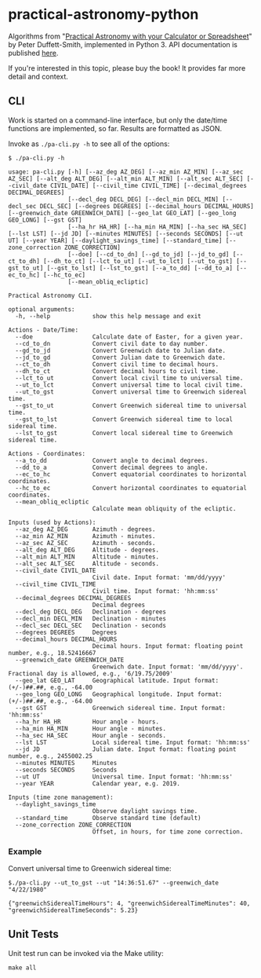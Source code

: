 # practical-astronomy-python

Algorithms from "[Practical Astronomy with your Calculator or Spreadsheet](https://www.amazon.com/Practical-Astronomy-your-Calculator-Spreadsheet/dp/1108436072)" by Peter Duffett-Smith, implemented in Python 3.  API documentation is published [here](https://jfcarr-astronomy.github.io/practical-astronomy-python/).

If you're interested in this topic, please buy the book!  It provides far more detail and context.

## CLI

Work is started on a command-line interface, but only the date/time functions are implemented, so far.  Results are formatted as JSON.

Invoke as `./pa-cli.py -h` to see all of the options:

```
$ ./pa-cli.py -h

usage: pa-cli.py [-h] [--az_deg AZ_DEG] [--az_min AZ_MIN] [--az_sec AZ_SEC] [--alt_deg ALT_DEG] [--alt_min ALT_MIN] [--alt_sec ALT_SEC] [--civil_date CIVIL_DATE] [--civil_time CIVIL_TIME] [--decimal_degrees DECIMAL_DEGREES]
                 [--decl_deg DECL_DEG] [--decl_min DECL_MIN] [--decl_sec DECL_SEC] [--degrees DEGREES] [--decimal_hours DECIMAL_HOURS] [--greenwich_date GREENWICH_DATE] [--geo_lat GEO_LAT] [--geo_long GEO_LONG] [--gst GST]
                 [--ha_hr HA_HR] [--ha_min HA_MIN] [--ha_sec HA_SEC] [--lst LST] [--jd JD] [--minutes MINUTES] [--seconds SECONDS] [--ut UT] [--year YEAR] [--daylight_savings_time] [--standard_time] [--zone_correction ZONE_CORRECTION]
                 [--doe] [--cd_to_dn] [--gd_to_jd] [--jd_to_gd] [--ct_to_dh] [--dh_to_ct] [--lct_to_ut] [--ut_to_lct] [--ut_to_gst] [--gst_to_ut] [--gst_to_lst] [--lst_to_gst] [--a_to_dd] [--dd_to_a] [--ec_to_hc] [--hc_to_ec]
                 [--mean_obliq_ecliptic]

Practical Astronomy CLI.

optional arguments:
  -h, --help            show this help message and exit

Actions - Date/Time:
  --doe                 Calculate date of Easter, for a given year.
  --cd_to_dn            Convert civil date to day number.
  --gd_to_jd            Convert Greenwich date to Julian date.
  --jd_to_gd            Convert Julian date to Greenwich date.
  --ct_to_dh            Convert civil time to decimal hours.
  --dh_to_ct            Convert decimal hours to civil time.
  --lct_to_ut           Convert local civil time to universal time.
  --ut_to_lct           Convert universal time to local civil time.
  --ut_to_gst           Convert universal time to Greenwich sidereal time.
  --gst_to_ut           Convert Greenwich sidereal time to universal time.
  --gst_to_lst          Convert Greenwich sidereal time to local sidereal time.
  --lst_to_gst          Convert local sidereal time to Greenwich sidereal time.

Actions - Coordinates:
  --a_to_dd             Convert angle to decimal degrees.
  --dd_to_a             Convert decimal degrees to angle.
  --ec_to_hc            Convert equatorial coordinates to horizontal coordinates.
  --hc_to_ec            Convert horizontal coordinates to equatorial coordinates.
  --mean_obliq_ecliptic
                        Calculate mean obliquity of the ecliptic.

Inputs (used by Actions):
  --az_deg AZ_DEG       Azimuth - degrees.
  --az_min AZ_MIN       Azimuth - minutes.
  --az_sec AZ_SEC       Azimuth - seconds.
  --alt_deg ALT_DEG     Altitude - degrees.
  --alt_min ALT_MIN     Altitude - minutes.
  --alt_sec ALT_SEC     Altitude - seconds.
  --civil_date CIVIL_DATE
                        Civil date. Input format: 'mm/dd/yyyy'
  --civil_time CIVIL_TIME
                        Civil time. Input format: 'hh:mm:ss'
  --decimal_degrees DECIMAL_DEGREES
                        Decimal degrees
  --decl_deg DECL_DEG   Declination - degrees
  --decl_min DECL_MIN   Declination - minutes
  --decl_sec DECL_SEC   Declination - seconds
  --degrees DEGREES     Degrees
  --decimal_hours DECIMAL_HOURS
                        Decimal hours. Input format: floating point number, e.g., 18.52416667
  --greenwich_date GREENWICH_DATE
                        Greenwich date. Input format: 'mm/dd/yyyy'. Fractional day is allowed, e.g., '6/19.75/2009'
  --geo_lat GEO_LAT     Geographical latitude. Input format: (+/-)##.##, e.g., -64.00
  --geo_long GEO_LONG   Geographical longitude. Input format: (+/-)##.##, e.g., -64.00
  --gst GST             Greenwich sidereal time. Input format: 'hh:mm:ss'
  --ha_hr HA_HR         Hour angle - hours.
  --ha_min HA_MIN       Hour angle - minutes.
  --ha_sec HA_SEC       Hour angle - seconds.
  --lst LST             Local sidereal time. Input format: 'hh:mm:ss'
  --jd JD               Julian date. Input format: floating point number, e.g., 2455002.25
  --minutes MINUTES     Minutes
  --seconds SECONDS     Seconds
  --ut UT               Universal time. Input format: 'hh:mm:ss'
  --year YEAR           Calendar year, e.g. 2019.

Inputs (time zone management):
  --daylight_savings_time
                        Observe daylight savings time.
  --standard_time       Observe standard time (default)
  --zone_correction ZONE_CORRECTION
                        Offset, in hours, for time zone correction.

```

### Example

Convert universal time to Greenwich sidereal time:

```
$./pa-cli.py --ut_to_gst --ut "14:36:51.67" --greenwich_date "4/22/1980"

{"greenwichSiderealTimeHours": 4, "greenwichSiderealTimeMinutes": 40, "greenwichSiderealTimeSeconds": 5.23}
```

## Unit Tests

Unit test run can be invoked via the Make utility:

```
make all
```
